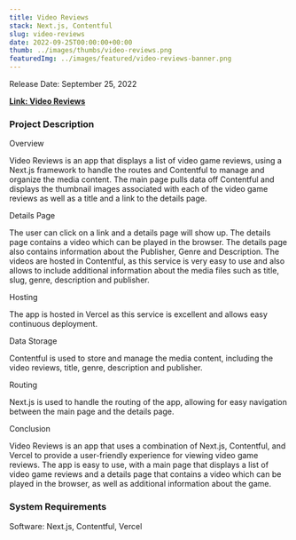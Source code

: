 ```yaml
---
title: Video Reviews
stack: Next.js, Contentful
slug: video-reviews
date: 2022-09-25T00:00:00+00:00
thumb: ../images/thumbs/video-reviews.png
featuredImg: ../images/featured/video-reviews-banner.png
---
```


Release Date: September 25, 2022

[**Link: Video Reviews**](https://video-reviews-contentful-hv4fqmxx8-pablomarcel.vercel.app/)

### Project Description

Overview

Video Reviews is an app that displays a list of video game reviews, using a Next.js framework to handle the routes and Contentful to manage and organize the media content.
The main page pulls data off Contentful and displays the thumbnail images associated with each of the video game reviews as well as a title and a link to the details page.

Details Page

The user can click on a link and a details page will show up. The details page contains a video which can be played in the browser. The details page also contains information about the Publisher, Genre and Description.
The videos are hosted in Contentful, as this service is very easy to use and also allows to include additional information about the media files such as title, slug, genre, description and publisher.

Hosting

The app is hosted in Vercel as this service is excellent and allows easy continuous deployment.

Data Storage

Contentful is used to store and manage the media content, including the video reviews, title, genre, description and publisher.

Routing

Next.js is used to handle the routing of the app, allowing for easy navigation between the main page and the details page.

Conclusion

Video Reviews is an app that uses a combination of Next.js, Contentful, and Vercel to provide a user-friendly experience for viewing video game reviews.
The app is easy to use, with a main page that displays a list of video game reviews and a details page that contains a video which can be played in the browser, as well as additional information about the game.

### System Requirements

Software: Next.js, Contentful, Vercel
